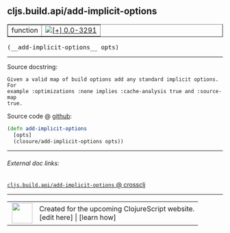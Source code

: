 ## cljs.build.api/add-implicit-options



 <table border="1">
<tr>
<td>function</td>
<td><a href="https://github.com/cljsinfo/cljs-api-docs/tree/0.0-3291"><img valign="middle" alt="[+] 0.0-3291" title="Added in 0.0-3291" src="https://img.shields.io/badge/+-0.0--3291-lightgrey.svg"></a> </td>
</tr>
</table>


 <samp>
(__add-implicit-options__ opts)<br>
</samp>

---





Source docstring:

```
Given a valid map of build options add any standard implicit options. For
example :optimizations :none implies :cache-analysis true and :source-map
true.
```


Source code @ [github](https://github.com/clojure/clojurescript/blob/r1.7.10/src/main/clojure/cljs/build/api.clj#L164-L169):

```clj
(defn add-implicit-options
  [opts]
  (closure/add-implicit-options opts))
```

<!--
Repo - tag - source tree - lines:

 <pre>
clojurescript @ r1.7.10
└── src
    └── main
        └── clojure
            └── cljs
                └── build
                    └── <ins>[api.clj:164-169](https://github.com/clojure/clojurescript/blob/r1.7.10/src/main/clojure/cljs/build/api.clj#L164-L169)</ins>
</pre>

-->

---



###### External doc links:

[`cljs.build.api/add-implicit-options` @ crossclj](http://crossclj.info/fun/cljs.build.api/add-implicit-options.html)<br>

---

 <table>
<tr><td>
<img valign="middle" align="right" width="48px" src="http://i.imgur.com/Hi20huC.png">
</td><td>
Created for the upcoming ClojureScript website.<br>
[edit here] | [learn how]
</td></tr></table>

[edit here]:https://github.com/cljsinfo/cljs-api-docs/blob/master/cljsdoc/cljs.build.api_add-implicit-options.cljsdoc
[learn how]:https://github.com/cljsinfo/cljs-api-docs/wiki/cljsdoc-files

<!--

This information was too distracting to show to readers, but I'll leave it
commented here since it is helpful to:

- pretty-print the data used to generate this document
- and show how to retrieve that data



The API data for this symbol:

```clj
{:ns "cljs.build.api",
 :name "add-implicit-options",
 :signature ["[opts]"],
 :history [["+" "0.0-3291"]],
 :type "function",
 :full-name-encode "cljs.build.api_add-implicit-options",
 :source {:code "(defn add-implicit-options\n  [opts]\n  (closure/add-implicit-options opts))",
          :title "Source code",
          :repo "clojurescript",
          :tag "r1.7.10",
          :filename "src/main/clojure/cljs/build/api.clj",
          :lines [164 169]},
 :full-name "cljs.build.api/add-implicit-options",
 :docstring "Given a valid map of build options add any standard implicit options. For\nexample :optimizations :none implies :cache-analysis true and :source-map\ntrue."}

```

Retrieve the API data for this symbol:

```clj
;; from Clojure REPL
(require '[clojure.edn :as edn])
(-> (slurp "https://raw.githubusercontent.com/cljsinfo/cljs-api-docs/catalog/cljs-api.edn")
    (edn/read-string)
    (get-in [:symbols "cljs.build.api/add-implicit-options"]))
```

-->
